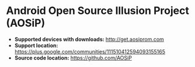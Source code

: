 # Android Open Source Illusion Project (AOSiP)

+ **Supported devices with downloads:** http://get.aosiprom.com
+ **Support location:** https://plus.google.com/communities/111510412594093155165
+ **Source code location:** https://github.com/AOSiP
